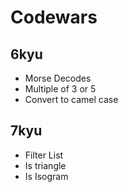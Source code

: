 # Codewars
## 6kyu
- Morse Decodes
-  Multiple of 3 or 5
- Convert to camel case

## 7kyu
- Filter List
- Is triangle
- Is Isogram